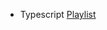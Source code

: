-   Typescript [Playlist](https://www.youtube.com/playlist?list=PLRAV69dS1uWRPSfKzwZsIm-Axxq-LxqhW)
